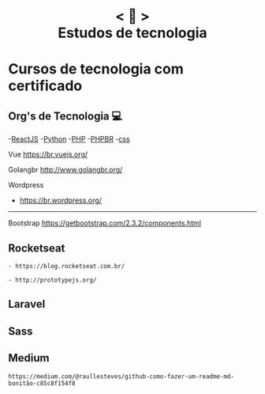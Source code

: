 <h1 align="center">
    < 📜 > <br>
    Estudos de tecnologia
</h1>

# Cursos de tecnologia com certificado



## Org's de Tecnologia 💻 

-[ReactJS](https://pt-br.reactjs.org/)
-[Python](pythonhttps://python.org.br/)
-[PHP](https://www.php.net/manual/pt_BR/)
-[PHPBR](http://br.phptherightway.com/)
-[css](https://css-tricks.com/)

Vue
https://br.vuejs.org/

Golangbr
http://www.golangbr.org/

Wordpress
- https://br.wordpress.org/
---------------------------------
Bootstrap
https://getbootstrap.com/2.3.2/components.html


## Rocketseat
```
- https://blog.rocketseat.com.br/
```
```
- http://prototypejs.org/
```
## Laravel
## Sass
## Medium
```
https://medium.com/@raullesteves/github-como-fazer-um-readme-md-bonitão-c85c8f154f8
```
